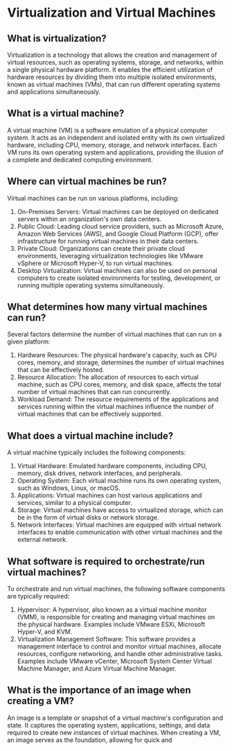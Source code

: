 # Virtualization and Virtual Machines

## What is virtualization?

Virtualization is a technology that allows the creation and management of virtual resources, such as operating systems, storage, and networks, within a single physical hardware platform. It enables the efficient utilization of hardware resources by dividing them into multiple isolated environments, known as virtual machines (VMs), that can run different operating systems and applications simultaneously.

## What is a virtual machine?

A virtual machine (VM) is a software emulation of a physical computer system. It acts as an independent and isolated entity with its own virtualized hardware, including CPU, memory, storage, and network interfaces. Each VM runs its own operating system and applications, providing the illusion of a complete and dedicated computing environment.

## Where can virtual machines be run?

Virtual machines can be run on various platforms, including:

1. On-Premises Servers: Virtual machines can be deployed on dedicated servers within an organization's own data centers.
2. Public Cloud: Leading cloud service providers, such as Microsoft Azure, Amazon Web Services (AWS), and Google Cloud Platform (GCP), offer infrastructure for running virtual machines in their data centers.
3. Private Cloud: Organizations can create their private cloud environments, leveraging virtualization technologies like VMware vSphere or Microsoft Hyper-V, to run virtual machines.
4. Desktop Virtualization: Virtual machines can also be used on personal computers to create isolated environments for testing, development, or running multiple operating systems simultaneously.

## What determines how many virtual machines can run?

Several factors determine the number of virtual machines that can run on a given platform:

1. Hardware Resources: The physical hardware's capacity, such as CPU cores, memory, and storage, determines the number of virtual machines that can be effectively hosted.
2. Resource Allocation: The allocation of resources to each virtual machine, such as CPU cores, memory, and disk space, affects the total number of virtual machines that can run concurrently.
3. Workload Demand: The resource requirements of the applications and services running within the virtual machines influence the number of virtual machines that can be effectively supported.

## What does a virtual machine include?

A virtual machine typically includes the following components:

1. Virtual Hardware: Emulated hardware components, including CPU, memory, disk drives, network interfaces, and peripherals.
2. Operating System: Each virtual machine runs its own operating system, such as Windows, Linux, or macOS.
3. Applications: Virtual machines can host various applications and services, similar to a physical computer.
4. Storage: Virtual machines have access to virtualized storage, which can be in the form of virtual disks or network storage.
5. Network Interfaces: Virtual machines are equipped with virtual network interfaces to enable communication with other virtual machines and the external network.

## What software is required to orchestrate/run virtual machines?

To orchestrate and run virtual machines, the following software components are typically required:

1. Hypervisor: A hypervisor, also known as a virtual machine monitor (VMM), is responsible for creating and managing virtual machines on the physical hardware. Examples include VMware ESXi, Microsoft Hyper-V, and KVM.
2. Virtualization Management Software: This software provides a management interface to control and monitor virtual machines, allocate resources, configure networking, and handle other administrative tasks. Examples include VMware vCenter, Microsoft System Center Virtual Machine Manager, and Azure Virtual Machine Manager.

## What is the importance of an image when creating a VM?

An image is a template or snapshot of a virtual machine's configuration and state. It captures the operating system, applications, settings, and data required to create new instances of virtual machines. When creating a VM, an image serves as the foundation, allowing for quick and
